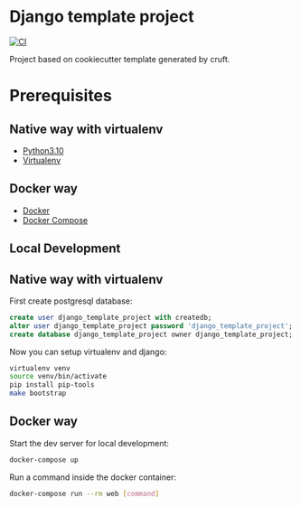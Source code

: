 # Django template project

[![CI](https://github.com/nekeal/django-template-project/actions/workflows/backend.yml/badge.svg)](https://github.com/nekeal/django-template-project/actions)

Project based on cookiecutter template generated by cruft.

# Prerequisites

## Native way with virtualenv
- [Python3.10](https://www.python.org/downloads/)
- [Virtualenv](https://virtualenv.pypa.io/en/latest/)

## Docker way
- [Docker](https://docs.docker.com/engine/install/)  
- [Docker Compose](https://docs.docker.com/compose/install/)


## Local Development

## Native way with virtualenv

First create postgresql database:

```sql
create user django_template_project with createdb;
alter user django_template_project password 'django_template_project';
create database django_template_project owner django_template_project;
```

Now you can setup virtualenv and django:
```bash
virtualenv venv
source venv/bin/activate
pip install pip-tools
make bootstrap
```

## Docker way

Start the dev server for local development:
```bash
docker-compose up
```

Run a command inside the docker container:

```bash
docker-compose run --rm web [command]
```
